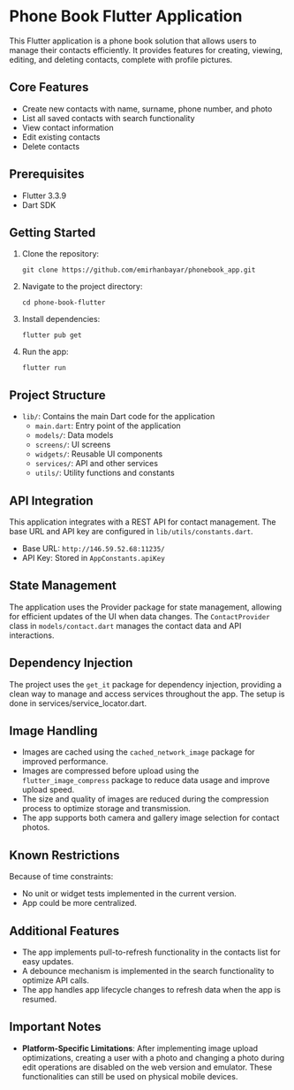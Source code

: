 # Phone Book Flutter Application

This Flutter application is a phone book solution that allows users to manage their contacts efficiently. It provides features for creating, viewing, editing, and deleting contacts, complete with profile pictures.

## Core Features

- Create new contacts with name, surname, phone number, and photo
- List all saved contacts with search functionality
- View contact information
- Edit existing contacts
- Delete contacts

## Prerequisites

- Flutter 3.3.9
- Dart SDK

## Getting Started

1. Clone the repository:
   ```
   git clone https://github.com/emirhanbayar/phonebook_app.git
   ```

2. Navigate to the project directory:
   ```
   cd phone-book-flutter
   ```

3. Install dependencies:
   ```
   flutter pub get
   ```

4. Run the app:
   ```
   flutter run
   ```

## Project Structure

- `lib/`: Contains the main Dart code for the application
    - `main.dart`: Entry point of the application
    - `models/`: Data models
    - `screens/`: UI screens
    - `widgets/`: Reusable UI components
    - `services/`: API and other services
    - `utils/`: Utility functions and constants

## API Integration

This application integrates with a REST API for contact management. The base URL and API key are configured in `lib/utils/constants.dart`.

- Base URL: `http://146.59.52.68:11235/`
- API Key: Stored in `AppConstants.apiKey`

## State Management

The application uses the Provider package for state management, allowing for efficient updates of the UI when data changes. The `ContactProvider` class in `models/contact.dart` manages the contact data and API interactions.

## Dependency Injection

The project uses the `get_it` package for dependency injection, providing a clean way to manage and access services throughout the app. The setup is done in services/service_locator.dart.

## Image Handling

- Images are cached using the `cached_network_image` package for improved performance.
- Images are compressed before upload using the `flutter_image_compress` package to reduce data usage and improve upload speed.
- The size and quality of images are reduced during the compression process to optimize storage and transmission.
- The app supports both camera and gallery image selection for contact photos.

## Known Restrictions

Because of time constraints:

- No unit or widget tests implemented in the current version.
- App could be more centralized.

## Additional Features

- The app implements pull-to-refresh functionality in the contacts list for easy updates.
- A debounce mechanism is implemented in the search functionality to optimize API calls.
- The app handles app lifecycle changes to refresh data when the app is resumed.

## Important Notes

- **Platform-Specific Limitations**: After implementing image upload optimizations, creating a user with a photo and changing a photo during edit operations are disabled on the web version and emulator. These functionalities can still be used on physical mobile devices.
